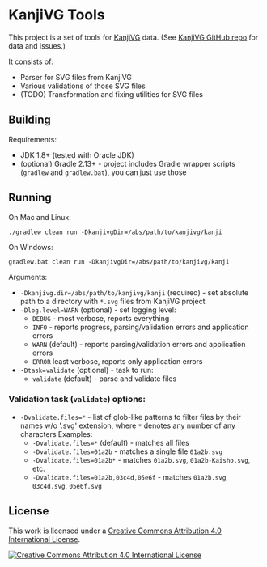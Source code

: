 KanjiVG Tools
=============

This project is a set of tools for [KanjiVG](http://kanjivg.tagaini.net/) data.
(See [KanjiVG GitHub repo](https://github.com/KanjiVG/kanjivg) for data and issues.)

It consists of:

- Parser for SVG files from KanjiVG
- Various validations of those SVG files
- (TODO) Transformation and fixing utilities for SVG files

Building
--------

Requirements:

- JDK 1.8+ (tested with Oracle JDK)
- (optional) Gradle 2.13+ - project includes Gradle wrapper scripts (`gradlew` and `gradlew.bat`), you can just use those

Running
-------

On Mac and Linux:

    ./gradlew clean run -DkanjivgDir=/abs/path/to/kanjivg/kanji

On Windows:

    gradlew.bat clean run -DkanjivgDir=/abs/path/to/kanjivg/kanji

Arguments:

- `-Dkanjivg.dir=/abs/path/to/kanjivg/kanji` (required) - set absolute path to a directory with `*.svg` files from KanjiVG project
- `-Dlog.level=WARN` (optional) - set logging level:
    - `DEBUG` - most verbose, reports everything
    - `INFO` - reports progress, parsing/validation errors and application errors
    - `WARN` (default) - reports parsing/validation errors and application errors
    - `ERROR` least verbose, reports only application errors
- `-Dtask=validate` (optional) - task to run:
    - `validate` (default) - parse and validate files

### Validation task (`validate`) options:

- `-Dvalidate.files=*` - list of glob-like patterns to filter files by their names w/o '.svg' extension,
  where `*` denotes any number of any characters
  Examples:
    - `-Dvalidate.files=*` (default) - matches all files
    - `-Dvalidate.files=01a2b` - matches a single file `01a2b.svg`
    - `-Dvalidate.files=01a2b*` - matches `01a2b.svg`, `01a2b-Kaisho.svg`, etc.
    - `-Dvalidate.files=01a2b,03c4d,05e6f` - matches `01a2b.svg`, `03c4d.svg`, `05e6f.svg`

License
-------

This work is licensed under a [Creative Commons Attribution 4.0 International License][license].

[![Creative Commons Attribution 4.0 International License][license-img]][license]

  [license]: http://creativecommons.org/licenses/by/4.0/
  [license-img]: https://i.creativecommons.org/l/by/4.0/88x31.png
